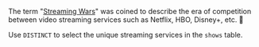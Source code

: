 The term "[Streaming Wars](https://en.wikipedia.org/wiki/Streaming_media#Streaming_wars)" was coined to describe the era of competition between video streaming services such as Netflix, HBO, Disney+, etc. 🏰

Use ``DISTINCT`` to select the unique streaming services in the ``shows`` table.

